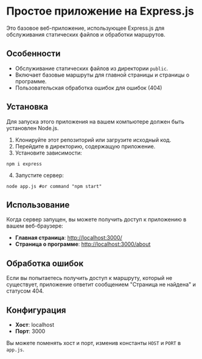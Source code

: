 # Простое приложение на Express.js

Это базовое веб-приложение, использующее Express.js для обслуживания статических файлов и обработки маршрутов.

## Особенности

- Обслуживание статических файлов из директории `public`.
- Включает базовые маршруты для главной страницы и страницы о программе.
- Пользовательская обработка ошибок для ошибок (404)

## Установка

Для запуска этого приложения на вашем компьютере должен быть установлен Node.js.

1. Клонируйте этот репозиторий или загрузите исходный код.
2. Перейдите в директорию, содержащую приложение.
3. Установите зависимости:
```shell
npm i express
```
4. Запустите сервер:
```shell
node app.js #or command "npm start"
```



## Использование

Когда сервер запущен, вы можете получить доступ к приложению в вашем веб-браузере:

- **Главная страница**: [http://localhost:3000/](http://localhost:3000/)
- **Страница о программе**: [http://localhost:3000/about](http://localhost:3000/about)

## Обработка ошибок

Если вы попытаетесь получить доступ к маршруту, который не существует, приложение ответит сообщением "Страница не найдена" и статусом 404.

## Конфигурация

- **Хост**: localhost
- **Порт**: 3000

Вы можете поменять хост и порт, изменив константы `HOST` и `PORT` в `app.js`.
